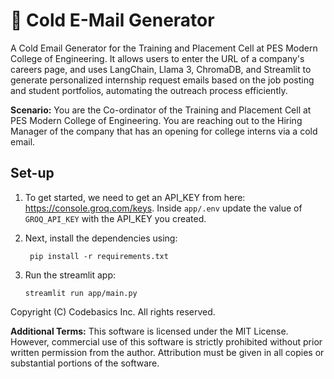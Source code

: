 # 📧 Cold E-Mail Generator
A Cold Email Generator for the Training and Placement Cell at PES Modern College of Engineering. It allows users to enter the URL of a company's careers page, and uses LangChain, Llama 3, ChromaDB, and Streamlit to generate personalized internship request emails based on the job posting and student portfolios, automating the outreach process efficiently.

**Scenario:**
You are the Co-ordinator of the Training and Placement Cell at PES Modern College of Engineering. You are reaching out to the Hiring Manager of the company that has an opening for college interns via a cold email.

## Set-up
1. To get started, we need to get an API_KEY from here: https://console.groq.com/keys. Inside `app/.env` update the value of `GROQ_API_KEY` with the API_KEY you created. 


2. Next, install the dependencies using:
    ```commandline
     pip install -r requirements.txt
    ```
   
3. Run the streamlit app:
   ```commandline
   streamlit run app/main.py
   ```
   

Copyright (C) Codebasics Inc. All rights reserved.

**Additional Terms:**
This software is licensed under the MIT License. However, commercial use of this software is strictly prohibited without prior written permission from the author. Attribution must be given in all copies or substantial portions of the software.